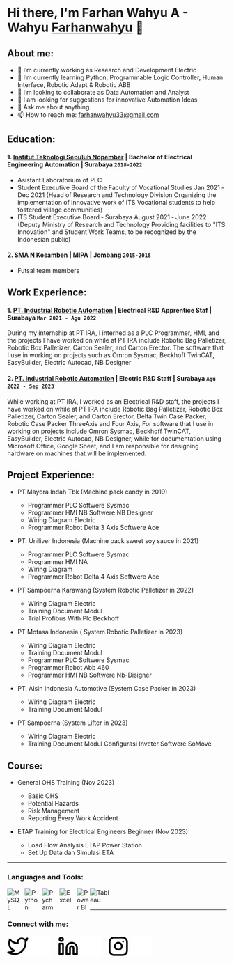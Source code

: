 # Hi there, I'm Farhan Wahyu A - Wahyu [Farhanwahyu](www.linkedin.com/in/farhanwahyuanggara) 👋
## About me:
- 🔭 I’m currently working as Research and Development Electric 
- 🌱 I’m currently learning Python, Programmable Logic Controller, Human Interface, Robotic Adapt & Robotic ABB
- 👯 I’m looking to collaborate as Data Automation and Analyst
- 🤔 I am looking for suggestions for innovative Automation Ideas
- 💬 Ask me about anything
- 📫 How to reach me: farhanwahyu33@gmail.com

## Education:

#### 1. [Institut Teknologi Sepuluh Nopember](https://www.its.ac.id/id/beranda/) | Bachelor of Electrical Engineering Automation | Surabaya `2018-2022`
   - Asistant Laboratorium of PLC
   - Student Executive Board of the Faculty of Vocational Studies Jan 2021 ‑ Dec         2021 (Head of Research and Technology Division Organizing the implementation       of innovative work of ITS Vocational students to help fostered village             communities)
   - ITS Student Executive Board ‑ Surabaya August 2021 ‑ June 2022 (Deputy             Ministry of Research and Technology Providing facilities to "ITS Innovation"       and Student Work Teams, to be recognized by the Indonesian public)
     
 #### 2. [SMA N Kesamben](https://smankesamben.sch.id/) | MIPA | Jombang `2015-2018`
   - Futsal team members

## Work Experience:
#### 1. [PT. Industrial Robotic Automation](https://irarobotics.com/home) | Electrical R&D Apprentice Staf | Surabaya `Mar 2021 - Agu 2022`

During my internship at PT IRA, I interned as a PLC Programmer, HMI, and the
projects I have worked on while at PT IRA include Robotic Bag Palletizer,
Robotic Box Palletizer, Carton Sealer, and Carton Erector. The software that I
use in working on projects such as Omron Sysmac, Beckhoff TwinCAT,
EasyBuilder, Electric Autocad, NB Designer

#### 2. [PT. Industrial Robotic Automation](https://irarobotics.com/home) | Electric R&D Staff | Surabaya `Agu 2022 - Sep 2023`   

While working at PT IRA, I worked as an Electrical R&D staff, the projects I
have worked on while at PT IRA include Robotic Bag Palletizer, Robotic Box
Palletizer, Carton Sealer, and Carton Erector, Delta Twin Case Packer,
Robotic Case Packer ThreeAxis and Four Axis, For software that I use in
working on projects include Omron Sysmac, Beckhoff TwinCAT, EasyBuilder,
Electric Autocad, NB Designer, while for documentation using Microsoft
Office, Google Sheet, and I am responsible for designing hardware on
machines that will be implemented.

## Project Experience:
   - PT.Mayora Indah Tbk (Machine pack candy in 2019)
     - Programmer PLC Softwere Sysmac
     - Programmer HMI NB Softwere NB Designer
     - Wiring Diagram Electric
     - Programmer Robot Delta 3 Axis Softwere Ace
       
   - PT. Uniliver Indonesia (Machine pack sweet soy sauce in 2021)
      - Programmer PLC Softwere Sysmac
      - Programmer HMI NA
      - Wiring Diagram 
      - Programmer Robot Delta 4 Axis Softwere Ace
        
   - PT Sampoerna Karawang (System Robotic Palletizer in 2022)
      - Wiring Diagram Electric
      - Training Document Modul
      - Trial Profibus With Plc Beckhoff
        
   - PT Motasa Indonesia ( System Robotic Palletizer in 2023)
      - Wiring Diagram Electric
      - Training Document Modul
      - Programmer PLC Softwere Sysmac
     - Programmer Robot Abb 460
     - Programmer HMI NB Softwere Nb-Disigner
       
   - PT. Aisin Indonesia Automotive (System Case Packer in 2023)
      - Wiring Diagram Electric
      - Training Document Modul
        
   - PT Sampoerna (System Lifter in 2023)
       - Wiring Diagram Electric
       - Training Document Modul Configurasi Inveter Softwere SoMove

## Course:
   - General OHS Training (Nov 2023)
     - Basic OHS
     - Potential Hazards
     - Risk Management
     - Reporting Every Work Accident
       
   - ETAP Training for Electrical Engineers Beginner (Nov 2023)
     - Load Flow Analysis ETAP Power Station
     - Set Up Data dan Simulasi ETA

---

### Languages and Tools:

[<img align="left" alt="MySQL" width="30px" src="https://cdn.jsdelivr.net/gh/devicons/devicon/icons/mysql/mysql-original.svg" style="padding-right:10px;" />][webdev]
[<img align="left" alt="Python" width="30px" src="https://upload.wikimedia.org/wikipedia/commons/thumb/c/c3/Python-logo-notext.svg/110px-Python-logo-notext.svg.png?20100317150552" style="padding-right:10px;" />][webdev]
[<img align="left" alt="Pycharm" width="30px" src="https://upload.wikimedia.org/wikipedia/commons/thumb/1/1d/PyCharm_Icon.svg/220px-PyCharm_Icon.svg.png" style="padding-right:10px;" />][webdev]
[<img align="left" alt="Excel" width="30px" src="https://is2-ssl.mzstatic.com/image/thumb/Purple126/v4/a8/fd/5a/a8fd5a84-c6f1-355f-3b9f-6e86598efaa3/XCEL.png/1200x630bb.png" style="padding-right:10px;" />][webdev]
[<img align="left" alt="Power BI" width="30px" src="https://powerbi.microsoft.com/pictures/application-logos/svg/powerbi.svg" style="padding-right:0px;" />][webdev]
[<img align="left" alt="Tableau" width="50px" src="https://logos-world.net/wp-content/uploads/2021/10/Tableau-Symbol.png" style="padding-right:10px;" />][webdev]

<br />
<br />

---
### Connect with me:

[![website](./img/twitter-light.svg)](https://twitter.com/farhanWahyu15#gh-light-mode-only)
[![website](./img/twitter-dark.svg)](hhttps://twitter.com/farhanWahyu15#gh-dark-mode-only)
&nbsp;&nbsp;
[![website](./img/linkedin-light.svg)](www.linkedin.com/in/farhanwahyuanggara#gh-light-mode-only)
[![website](./img/linkedin-dark.svg)](www.linkedin.com/in/farhanwahyuanggara#gh-dark-mode-only)
&nbsp;&nbsp;
[![website](./img/instagram-light.svg)](https://www.instagram.com/farhanwahyu___#gh-light-mode-only)
[![website](./img/instagram-dark.svg)](https://www.instagram.com/farhanwahyu___#gh-dark-mode-only)


[webdev]: https://github.com/Farhanwahyu/Farhanwahyu
